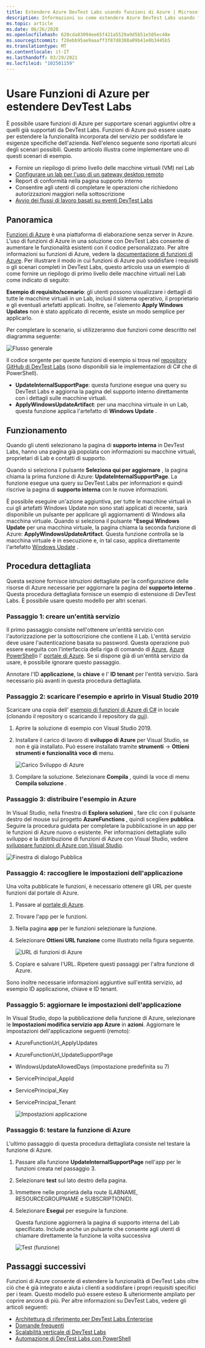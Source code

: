 ```yaml
---
title: Estendere Azure DevTest Labs usando funzioni di Azure | Microsoft Docs
description: Informazioni su come estendere Azure DevTest Labs usando funzioni di Azure.
ms.topic: article
ms.date: 06/26/2020
ms.openlocfilehash: 620cda83094ee65f421a5529a9d5b51e505ec48e
ms.sourcegitcommit: f28ebb95ae9aaaff3f87d8388a09b41e0b3445b5
ms.translationtype: MT
ms.contentlocale: it-IT
ms.lasthandoff: 03/29/2021
ms.locfileid: "102501159"
---
```

# <a name="use-azure-functions-to-extend-devtest-labs"></a>Usare Funzioni di Azure per estendere DevTest Labs
È possibile usare funzioni di Azure per supportare scenari aggiuntivi oltre a quelli già supportati da DevTest Labs. Funzioni di Azure può essere usato per estendere la funzionalità incorporata del servizio per soddisfare le esigenze specifiche dell'azienda. Nell'elenco seguente sono riportati alcuni degli scenari possibili. Questo articolo illustra come implementare uno di questi scenari di esempio.

- Fornire un riepilogo di primo livello delle macchine virtuali (VM) nel Lab
- [Configurare un lab per l'uso di un gateway desktop remoto](configure-lab-remote-desktop-gateway.md)
- Report di conformità nella pagina supporto interno
- Consentire agli utenti di completare le operazioni che richiedono autorizzazioni maggiori nella sottoscrizione
- [Avvio dei flussi di lavoro basati su eventi DevTest Labs](https://github.com/RogerBestMsft/DTL-SecureArtifactData)

## <a name="overview"></a>Panoramica
[Funzioni di Azure](../azure-functions/functions-overview.md) è una piattaforma di elaborazione senza server in Azure. L'uso di funzioni di Azure in una soluzione con DevTest Labs consente di aumentare le funzionalità esistenti con il codice personalizzato. Per altre informazioni su funzioni di Azure, vedere la [documentazione di funzioni di Azure](../azure-functions/functions-overview.md). Per illustrare il modo in cui funzioni di Azure può soddisfare i requisiti o gli scenari completi in DevTest Labs, questo articolo usa un esempio di come fornire un riepilogo di primo livello delle macchine virtuali nel Lab come indicato di seguito:

**Esempio di requisito/scenario**: gli utenti possono visualizzare i dettagli di tutte le macchine virtuali in un Lab, inclusi il sistema operativo, il proprietario e gli eventuali artefatti applicati.  Inoltre, se l'elemento **Apply Windows Updates** non è stato applicato di recente, esiste un modo semplice per applicarlo.

Per completare lo scenario, si utilizzeranno due funzioni come descritto nel diagramma seguente:  

![Flusso generale](./media/extend-devtest-labs-azure-functions/flow.png)

Il codice sorgente per queste funzioni di esempio si trova nel [repository GitHub di DevTest Labs](https://github.com/Azure/azure-devtestlab/tree/master/samples/DevTestLabs/AzureFunctions) (sono disponibili sia le implementazioni di C# che di PowerShell).

- **UpdateInternalSupportPage**: questa funzione esegue una query su DevTest Labs e aggiorna la pagina del supporto interno direttamente con i dettagli sulle macchine virtuali.
- **ApplyWindowsUpdateArtifact**: per una macchina virtuale in un Lab, questa funzione applica l'artefatto di **Windows Update** .

## <a name="how-it-works"></a>Funzionamento
Quando gli utenti selezionano la pagina di **supporto interna** in DevTest Labs, hanno una pagina già popolata con informazioni su macchine virtuali, proprietari di Lab e contatti di supporto.  

Quando si seleziona il pulsante **Seleziona qui per aggiornare** , la pagina chiama la prima funzione di Azure: **UpdateInternalSupportPage**. La funzione esegue una query su DevTest Labs per informazioni e quindi riscrive la pagina di **supporto interna** con le nuove informazioni.

È possibile eseguire un'azione aggiuntiva, per tutte le macchine virtuali in cui gli artefatti Windows Update non sono stati applicati di recente, sarà disponibile un pulsante per applicare gli aggiornamenti di Windows alla macchina virtuale. Quando si seleziona il pulsante ***Esegui Windows Update** per una macchina virtuale, la pagina chiama la seconda funzione di Azure: **ApplyWindowsUpdateArtifact**. Questa funzione controlla se la macchina virtuale è in esecuzione e, in tal caso, applica direttamente l'artefatto [Windows Update](https://github.com/Azure/azure-devtestlab/tree/master/Artifacts/windows-install-windows-updates) .

## <a name="step-by-step-walkthrough"></a>Procedura dettagliata
Questa sezione fornisce istruzioni dettagliate per la configurazione delle risorse di Azure necessarie per aggiornare la pagina del **supporto interno** . Questa procedura dettagliata fornisce un esempio di estensione di DevTest Labs. È possibile usare questo modello per altri scenari.

### <a name="step-1-create-a-service-principal"></a>Passaggio 1: creare un'entità servizio 
Il primo passaggio consiste nell'ottenere un'entità servizio con l'autorizzazione per la sottoscrizione che contiene il Lab. L'entità servizio deve usare l'autenticazione basata su password. Questa operazione può essere eseguita con l'interfaccia della riga di comando di [Azure](/cli/azure/create-an-azure-service-principal-azure-cli), [Azure PowerShell](/powershell/azure/create-azure-service-principal-azureps)o l' [portale di Azure](../active-directory/develop/howto-create-service-principal-portal.md). Se si dispone già di un'entità servizio da usare, è possibile ignorare questo passaggio.

Annotare l'ID **applicazione**, la **chiave** e l' **ID tenant** per l'entità servizio. Sarà necessario più avanti in questa procedura dettagliata. 

### <a name="step-2-download-the-sample-and-open-in-visual-studio-2019"></a>Passaggio 2: scaricare l'esempio e aprirlo in Visual Studio 2019
Scaricare una copia dell' [esempio di funzioni di Azure di C#](https://github.com/Azure/azure-devtestlab/tree/master/samples/DevTestLabs/AzureFunctions/CSharp) in locale (clonando il repository o scaricando il repository da [qui](https://github.com/Azure/azure-devtestlab/archive/master.zip)).  

1. Aprire la soluzione di esempio con Visual Studio 2019.  
1. Installare il carico di lavoro di **sviluppo di Azure** per Visual Studio, se non è già installato. Può essere installato tramite **strumenti**  ->  **Ottieni strumenti e funzionalità voce di** menu.

    ![Carico Sviluppo di Azure](./media/extend-devtest-labs-azure-functions/azure-development-workload-vs.png)
1. Compilare la soluzione. Selezionare **Compila** , quindi la voce di menu **Compila soluzione** .

### <a name="step-3-deploy-the-sample-to-azure"></a>Passaggio 3: distribuire l'esempio in Azure
In Visual Studio, nella finestra di **Esplora soluzioni** , fare clic con il pulsante destro del mouse sul progetto **AzureFunctions** , quindi scegliere **pubblica**. Seguire la procedura guidata per completare la pubblicazione in un app per le funzioni di Azure nuovo o esistente. Per informazioni dettagliate sullo sviluppo e la distribuzione di funzioni di Azure con Visual Studio, vedere [sviluppare funzioni di Azure con Visual Studio](../azure-functions/functions-develop-vs.md).

![Finestra di dialogo Pubblica](./media/extend-devtest-labs-azure-functions/publish-dialog.png)


### <a name="step-4--gather-application-settings"></a>Passaggio 4: raccogliere le impostazioni dell'applicazione
Una volta pubblicate le funzioni, è necessario ottenere gli URL per queste funzioni dal portale di Azure. 

1. Passare al [portale di Azure](https://portal.azure.com). 
1. Trovare l'app per le funzioni.
1. Nella pagina **app** per le funzioni selezionare la funzione. 
1. Selezionare **Ottieni URL funzione** come illustrato nella figura seguente. 

    ![URL di funzioni di Azure](./media/extend-devtest-labs-azure-functions/function-url.png)
4. Copiare e salvare l'URL. Ripetere questi passaggi per l'altra funzione di Azure. 

Sono inoltre necessarie informazioni aggiuntive sull'entità servizio, ad esempio ID applicazione, chiave e ID tenant.


### <a name="step-5--update-application-settings"></a>Passaggio 5: aggiornare le impostazioni dell'applicazione
In Visual Studio, dopo la pubblicazione della funzione di Azure, selezionare le **Impostazioni modifica servizio app Azure** in **azioni**. Aggiornare le impostazioni dell'applicazione seguenti (remoto):

- AzureFunctionUrl_ApplyUpdates
- AzureFunctionUrl_UpdateSupportPage
- WindowsUpdateAllowedDays (impostazione predefinita su 7)
- ServicePrincipal_AppId
- ServicePrincipal_Key
- ServicePrincipal_Tenant

    ![Impostazioni applicazione](./media/extend-devtest-labs-azure-functions/application-settings.png)

### <a name="step-6-test-the-azure-function"></a>Passaggio 6: testare la funzione di Azure
L'ultimo passaggio di questa procedura dettagliata consiste nel testare la funzione di Azure.  

1. Passare alla funzione **UpdateInternalSupportPage** nell'app per le funzioni creata nel passaggio 3. 
1. Selezionare **test** sul lato destro della pagina. 
1. Immettere nelle proprietà della route (LABNAME, RESOURCEGROUPNAME e SUBSCRIPTIONID).
1. Selezionare **Esegui** per eseguire la funzione.  

    Questa funzione aggiornerà la pagina di supporto interna del Lab specificato. Include anche un pulsante che consente agli utenti di chiamare direttamente la funzione la volta successiva

    ![Test (funzione)](./media/extend-devtest-labs-azure-functions/test-function.png)

## <a name="next-steps"></a>Passaggi successivi
Funzioni di Azure consente di estendere la funzionalità di DevTest Labs oltre ciò che è già integrato e aiuta i clienti a soddisfare i propri requisiti specifici per i team. Questo modello può essere esteso & ulteriormente ampliato per coprire ancora di più.  Per altre informazioni su DevTest Labs, vedere gli articoli seguenti: 

- [Architettura di riferimento per DevTest Labs Enterprise](devtest-lab-reference-architecture.md)
- [Domande frequenti](devtest-lab-faq.md)
- [Scalabilità verticale di DevTest Labs](devtest-lab-guidance-scale.md)
- [Automazione di DevTest Labs con PowerShell](https://github.com/Azure/azure-devtestlab/tree/master/samples/DevTestLabs/Modules/Library/Tests)








